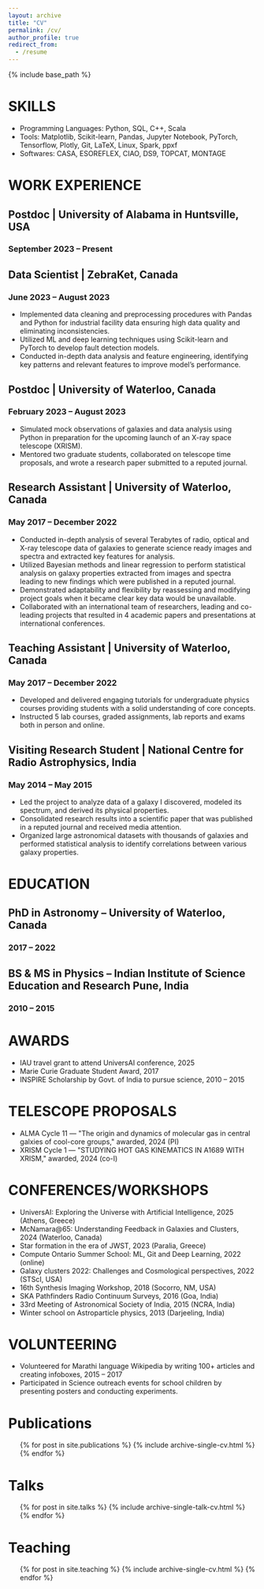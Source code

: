 ```yaml
---
layout: archive
title: "CV"
permalink: /cv/
author_profile: true
redirect_from:
  - /resume
---
```


{% include base_path %}

SKILLS
======
- Programming Languages: Python, SQL, C++, Scala
- Tools: Matplotlib, Scikit-learn, Pandas, Jupyter Notebook, PyTorch, Tensorflow, Plotly, Git, LaTeX, Linux, Spark, ppxf
- Softwares: CASA, ESOREFLEX, CIAO, DS9, TOPCAT, MONTAGE

WORK EXPERIENCE
======
## Postdoc | University of Alabama in Huntsville, USA
### September 2023 – Present

## Data Scientist | ZebraKet, Canada
### June 2023 – August 2023
- Implemented data cleaning and preprocessing procedures with Pandas and Python for industrial facility data ensuring high data quality and eliminating inconsistencies.
- Utilized ML and deep learning techniques using Scikit-learn and PyTorch to develop fault detection models.
- Conducted in-depth data analysis and feature engineering, identifying key patterns and relevant features to improve model’s performance.

## Postdoc | University of Waterloo, Canada
### February 2023 – August 2023
- Simulated mock observations of galaxies and data analysis using Python in preparation for the upcoming launch of an X-ray space telescope (XRISM).
- Mentored two graduate students, collaborated on telescope time proposals, and wrote a research paper submitted to a reputed journal.

## Research Assistant | University of Waterloo, Canada
### May 2017 – December 2022
- Conducted in-depth analysis of several Terabytes of radio, optical and X-ray telescope data of galaxies to generate science ready images and spectra and extracted key features for analysis.
- Utilized Bayesian methods and linear regression to perform statistical analysis on galaxy properties extracted from images and spectra leading to new findings which were published in a reputed journal.
- Demonstrated adaptability and flexibility by reassessing and modifying project goals when it became clear key data would be unavailable.
- Collaborated with an international team of researchers, leading and co-leading projects that resulted in 4 academic papers and presentations at international conferences.

## Teaching Assistant | University of Waterloo, Canada
### May 2017 – December 2022
- Developed and delivered engaging tutorials for undergraduate physics courses providing students with a solid understanding of core concepts.
- Instructed 5 lab courses, graded assignments, lab reports and exams both in person and online.

## Visiting Research Student | National Centre for Radio Astrophysics, India
### May 2014 – May 2015
- Led the project to analyze data of a galaxy I discovered, modeled its spectrum, and derived its physical properties.
- Consolidated research results into a scientific paper that was published in a reputed journal and received media attention.
- Organized large astronomical datasets with thousands of galaxies and performed statistical analysis to identify correlations between various galaxy properties.



EDUCATION
======
## PhD in Astronomy – University of Waterloo, Canada
### 2017 – 2022

## BS & MS in Physics – Indian Institute of Science Education and Research Pune, India
### 2010 – 2015



AWARDS
======
- IAU travel grant to attend UniversAI conference, 2025
- Marie Curie Graduate Student Award, 2017
- INSPIRE Scholarship by Govt. of India to pursue science, 2010 – 2015


TELESCOPE PROPOSALS
======
- ALMA Cycle 11 — "The origin and dynamics of molecular gas in central galxies of cool-core groups," awarded, 2024 (PI)
- XRISM Cycle 1 — "STUDYING HOT GAS KINEMATICS IN A1689 WITH XRISM," awarded, 2024 (co-I)



CONFERENCES/WORKSHOPS
======
- UniversAI: Exploring the Universe with Artificial Intelligence, 2025 (Athens, Greece)
- McNamara@65: Understanding Feedback in Galaxies and Clusters, 2024 (Waterloo, Canada)
- Star formation in the era of JWST, 2023 (Paralia, Greece)
- Compute Ontario Summer School: ML, Git and Deep Learning, 2022 (online)
- Galaxy clusters 2022: Challenges and Cosmological perspectives, 2022 (STScI, USA)
- 16th Synthesis Imaging Workshop, 2018 (Socorro, NM, USA)
- SKA Pathfinders Radio Continuum Surveys, 2016 (Goa, India)
- 33rd Meeting of Astronomical Society of India, 2015 (NCRA, India)
- Winter school on Astroparticle physics, 2013 (Darjeeling, India)


VOLUNTEERING
======
- Volunteered for Marathi language Wikipedia by writing 100+ articles and creating infoboxes, 2015 – 2017
- Participated in Science outreach events for school children by presenting posters and conducting experiments.


Publications
======
  <ul>{% for post in site.publications %}
    {% include archive-single-cv.html %}
  {% endfor %}</ul>
  
Talks
======
  <ul>{% for post in site.talks %}
    {% include archive-single-talk-cv.html %}
  {% endfor %}</ul>
  
Teaching
======
  <ul>{% for post in site.teaching %}
    {% include archive-single-cv.html %}
  {% endfor %}</ul>
  
<!-- Service and leadership
======
* Currently signed in to 43 different slack teams
 -->
